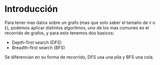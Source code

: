 # Introducción

Para tener mas datos sobre un grafo (mas que solo saber el tamaño de
`V` o `E`), podemos aplicar distintos algoritmos, uno de los mas comunes es
el recorrido de grafos, y para esto tenemos dos basicos:

- Depth-first search (DFS)
- Breadth-first search (BFS)

Se diferencian en su forma de recorrido, DFS usa una pila y BFS una cola.
